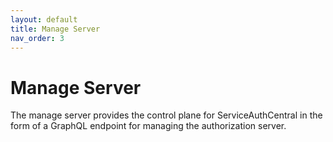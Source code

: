 ```yaml
---
layout: default
title: Manage Server
nav_order: 3
---
```


# Manage Server

The manage server provides the control plane for ServiceAuthCentral in the form of a GraphQL endpoint for managing the authorization server.
